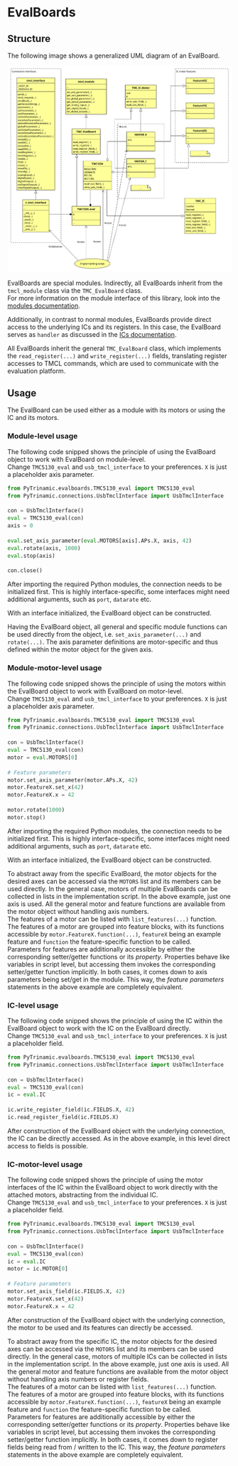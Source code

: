 # EvalBoards

## Structure

The following image shows a generalized UML diagram of an EvalBoard.

![EvalBoard structure](resources/eval.svg "EvalBoard structure")

EvalBoards are special modules. Indirectly, all EvalBoards inherit from
the `tmcl_module` class via the `TMC_EvalBoard` class.  
For more information on the module interface of this library, look into the
[modules documentation](modules.md).

Additionally, in contrast to normal modules, EvalBoards provide direct access to the underlying
ICs and its registers. In this case, the EvalBoard serves as `handler` as
discussed in the [ICs documentation](ics.md).

All EvalBoards inherit the general `TMC_EvalBoard` class, which implements
the `read_register(...)` and `write_register(...)` fields, translating
register accesses to TMCL commands, which are used to communicate with the
evaluation platform.

## Usage

The EvalBoard can be used either as a module with its motors or using the IC
and its motors.

### Module-level usage

The following code snipped shows the principle of using the EvalBoard object to
work with EvalBoard on module-level.  
Change `TMC5130_eval` and `usb_tmcl_interface` to your preferences. `X` is just a placeholder axis parameter.

```Python
from PyTrinamic.evalboards.TMC5130_eval import TMC5130_eval
from PyTrinamic.connections.UsbTmclInterface import UsbTmclInterface

con = UsbTmclInterface()
eval = TMC5130_eval(con)
axis = 0

eval.set_axis_parameter(eval.MOTORS[axis].APs.X, axis, 42)
eval.rotate(axis, 1000)
eval.stop(axis)

con.close()
```

After importing the required Python modules, the connection needs to be
initialized first. This is highly interface-specific, some interfaces might
need additional arguments, such as `port`, `datarate` etc.

With an interface initialized, the EvalBoard object can be constructed.

Having the EvalBoard object, all general and specific module functions can be used
directly from the object, i.e. `set_axis_parameter(...)` and `rotate(...)`.
The axis parameter definitions are motor-specific and thus defined within the
motor object for the given axis.

### Module-motor-level usage

The following code snipped shows the principle of using the motors within the EvalBoard object to
work with EvalBoard on motor-level.  
Change `TMC5130_eval` and `usb_tmcl_interface` to your preferences. `X` is just a placeholder axis parameter.

```Python
from PyTrinamic.evalboards.TMC5130_eval import TMC5130_eval
from PyTrinamic.connections.UsbTmclInterface import UsbTmclInterface

con = UsbTmclInterface()
eval = TMC5130_eval(con)
motor = eval.MOTORS[0]

# Feature parameters
motor.set_axis_parameter(motor.APs.X, 42)
motor.FeatureX.set_x(42)
motor.FeatureX.x = 42

motor.rotate(1000)
motor.stop()
```

After importing the required Python modules, the connection needs to be
initialized first. This is highly interface-specific, some interfaces might
need additional arguments, such as `port`, `datarate` etc.

With an interface initialized, the EvalBoard object can be constructed.

To abstract away from the specific EvalBoard, the motor objects for the desired axes
can be accessed via the `MOTORS` list and its members can be used directly. In the general case,
motors of multiple EvalBoards can be collected in lists in the implementation script. In the above example,
just one axis is used. All the general motor and feature functions are available
from the motor object without handling axis numbers.  
The features of a motor can be listed with `list_features(...)` function.  
The features of a motor are grouped into feature blocks, with its functions accessible
by `motor.FeatureX.function(...)`, `featureX` being an example feature and `function`
the feature-specific function to be called.  
Parameters for features are additionally accessible by either the corresponding
setter/getter functions or its *property*. Properties behave like variables
in script level, but accessing them invokes the corresponding setter/getter
function implicitly. In both cases, it comes down to axis parameters being
set/get in the module. This way, the *feature parameters* statements in the above
example are completely equivalent.

### IC-level usage

The following code snipped shows the principle of using the IC within the EvalBoard object to
work with the IC on the EvalBoard directly.  
Change `TMC5130_eval` and `usb_tmcl_interface` to your preferences. `X` is just a placeholder field.

```Python
from PyTrinamic.evalboards.TMC5130_eval import TMC5130_eval
from PyTrinamic.connections.UsbTmclInterface import UsbTmclInterface

con = UsbTmclInterface()
eval = TMC5130_eval(con)
ic = eval.IC

ic.write_register_field(ic.FIELDS.X, 42)
ic.read_register_field(ic.FIELDS.X)
```

After construction of the EvalBoard object with the underlying connection,
the IC can be directly accessed.
As in the above example, in this level direct access to fields is possible.

### IC-motor-level usage

The following code snipped shows the principle of using the motor interfaces of the IC within the EvalBoard object to
work directly with the attached motors, abstracting from the individual IC.  
Change `TMC5130_eval` and `usb_tmcl_interface` to your preferences. `X` is just a placeholder field.

```Python
from PyTrinamic.evalboards.TMC5130_eval import TMC5130_eval
from PyTrinamic.connections.UsbTmclInterface import UsbTmclInterface

con = UsbTmclInterface()
eval = TMC5130_eval(con)
ic = eval.IC
motor = ic.MOTOR[0]

# Feature parameters
motor.set_axis_field(ic.FIELDS.X, 42)
motor.FeatureX.set_x(42)
motor.FeatureX.x = 42
```

After construction of the EvalBoard object with the underlying connection,
the motor to be used and its features can directly be accessed.

To abstract away from the specific IC, the motor objects for the desired axes
can be accessed via the `MOTORS` list and its members can be used directly. In the general case,
motors of multiple ICs can be collected in lists in the implementation script. In the above example,
just one axis is used. All the general motor and feature functions are available
from the motor object without handling axis numbers or register fields.  
The features of a motor can be listed with `list_features(...)` function.  
The features of a motor are grouped into feature blocks, with its functions accessible
by `motor.FeatureX.function(...)`, `featureX` being an example feature and `function`
the feature-specific function to be called.  
Parameters for features are additionally accessible by either the corresponding
setter/getter functions or its *property*. Properties behave like variables
in script level, but accessing them invokes the corresponding setter/getter
function implicitly. In both cases, it comes down to register fields being
read from / written to the IC. This way, the *feature parameters* statements in the above
example are completely equivalent.

